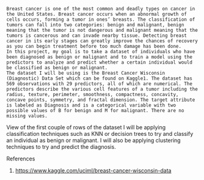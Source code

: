 	Breast cancer is one of the most common and deadly types on cancer in the United States. Breast cancer occurs when an abnormal growth of cells occurs, forming a tumor in ones’ breasts. The classification of tumors can fall into two categories: benign and malignant, benign meaning that the tumor is not dangerous and malignant meaning that the tumors is cancerous and can invade nearby tissue. Detecting breast cancer in its early stages can greatly improve the chances of recovery as you can begin treatment before too much damage has been done.
	In this project, my goal is to take a dataset of individuals who have been diagnosed as benign or malignant and to train a model using the predictors to analyze and predict whether a certain individual would be classified as benign or malignant.
	The dataset I will be using is the Breast Cancer Wisconsin (Diagnostic) Data Set which can be found on Kaggle1. The dataset has 569 observations with 29 predictors, all of which are numerical. The predictors describe the various cell features of a tumor including the radius, texture, perimeter, smoothness, compactness, concavity, concave points, symmetry, and fractal dimension. The target attribute is labeled as Diagnosis and is a categorical variable with two possible values of B for benign and M for malignant. There are no missing values.
 
View of the first couple of rows of the dataset
	I will be applying classification techniques such as KNN or decision trees to try and classify an individual as benign or malignant. I will also be applying clustering techniques to try and predict the diagnosis.

References
1.	https://www.kaggle.com/uciml/breast-cancer-wisconsin-data
 

 
